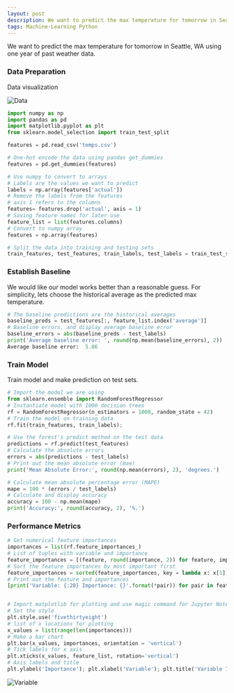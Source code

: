 ```yaml
---
layout: post
description: We want to predict the max temperature for tomorrow in Seattle, WA using one year of past weather data.
tags: Machine-Learning Python
---
```


We want to predict the max temperature for tomorrow in Seattle, WA using one year of past weather data.

### Data Preparation

Data visualization

![Data](https://mtungle.github.io/images/Random-Forest-Example/data.png)

```python
import numpy as np
import pandas as pd
import matplotlib.pyplot as plt
from sklearn.model_selection import train_test_split

features = pd.read_csv('temps.csv')

# One-hot encode the data using pandas get_dummies
features = pd.get_dummies(features)

# Use numpy to convert to arrays
# Labels are the values we want to predict
labels = np.array(features['actual'])
# Remove the labels from the features
# axis 1 refers to the columns
features= features.drop('actual', axis = 1)
# Saving feature names for later use
feature_list = list(features.columns)
# Convert to numpy array
features = np.array(features)

# Split the data into training and testing sets
train_features, test_features, train_labels, test_labels = train_test_split(features, labels, test_size = 0.25, random_state = 42)
```
### Establish Baseline

We would like our model works better than a reasonable guess. For simplicity, lets choose the historical average as the predicted max temperature.

```python
# The baseline predictions are the historical averages
baseline_preds = test_features[:, feature_list.index('average')]
# Baseline errors, and display average baseline error
baseline_errors = abs(baseline_preds - test_labels)
print('Average baseline error: ', round(np.mean(baseline_errors), 2))
Average baseline error:  5.06
```

### Train Model

Train model and make prediction on test sets.

```python
# Import the model we are using
from sklearn.ensemble import RandomForestRegressor
# Instantiate model with 1000 decision trees
rf = RandomForestRegressor(n_estimators = 1000, random_state = 42)
# Train the model on training data
rf.fit(train_features, train_labels);

# Use the forest's predict method on the test data
predictions = rf.predict(test_features)
# Calculate the absolute errors
errors = abs(predictions - test_labels)
# Print out the mean absolute error (mae)
print('Mean Absolute Error:', round(np.mean(errors), 2), 'degrees.')

# Calculate mean absolute percentage error (MAPE)
mape = 100 * (errors / test_labels)
# Calculate and display accuracy
accuracy = 100 - np.mean(mape)
print('Accuracy:', round(accuracy, 2), '%.')
```

### Performance Metrics

```python
# Get numerical feature importances
importances = list(rf.feature_importances_)
# List of tuples with variable and importance
feature_importances = [(feature, round(importance, 2)) for feature, importance in zip(feature_list, importances)]
# Sort the feature importances by most important first
feature_importances = sorted(feature_importances, key = lambda x: x[1], reverse = True)
# Print out the feature and importances 
[print('Variable: {:20} Importance: {}'.format(*pair)) for pair in feature_importances];


# Import matplotlib for plotting and use magic command for Jupyter Notebooks
# Set the style
plt.style.use('fivethirtyeight')
# list of x locations for plotting
x_values = list(range(len(importances)))
# Make a bar chart
plt.bar(x_values, importances, orientation = 'vertical')
# Tick labels for x axis
plt.xticks(x_values, feature_list, rotation='vertical')
# Axis labels and title
plt.ylabel('Importance'); plt.xlabel('Variable'); plt.title('Variable Importances');

```
![Variable](https://mtungle.github.io/images/Random-Forest-Example/variable.png)




